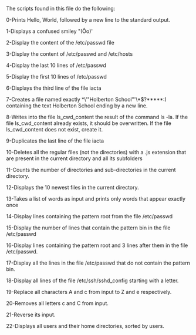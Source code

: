 The scripts found in this file do the following:

0-Prints Hello, World, followed by a new line to the standard output.

1-Displays a confused smiley "(Ôo)'

2-Display the content of the /etc/passwd file

3-Display the content of /etc/passwd and /etc/hosts

4-Display the last 10 lines of /etc/passwd

5-Display the first 10 lines of /etc/passwd

6-Displays the third line of the file iacta

7-Creates a file named exactly \*\\'"Holberton School"\'\\*$\?\*\*\*\*\*:) containing the text Holberton School ending by a new line.

8-Writes into the file ls_cwd_content the result of the command ls -la. If the file ls_cwd_content already exists, it should be overwritten. If the file ls_cwd_content does not exist, create it.

9-Duplicates the last line of the file iacta

10-Deletes all the regular files (not the directories) with a .js extension that are present in the current directory and all its subfolders

11-Counts the number of directories and sub-directories in the current directory.

12-Displays the 10 newest files in the current directory.

13-Takes a list of words as input and prints only words that appear exactly once

14-Display lines containing the pattern root from the file /etc/passwd

15-Display the number of lines that contain the pattern bin in the file /etc/passwd

16-Display lines containing the pattern root and 3 lines after them in the file /etc/passwd.

17-Display all the lines in the file /etc/passwd that do not contain the pattern bin.

18-Display all lines of the file /etc/ssh/sshd_config starting with a letter.

19-Replace all characters A and c from input to Z and e respectively.

20-Removes all letters c and C from input.

21-Reverse its input.

22-Displays all users and their home directories, sorted by users.
